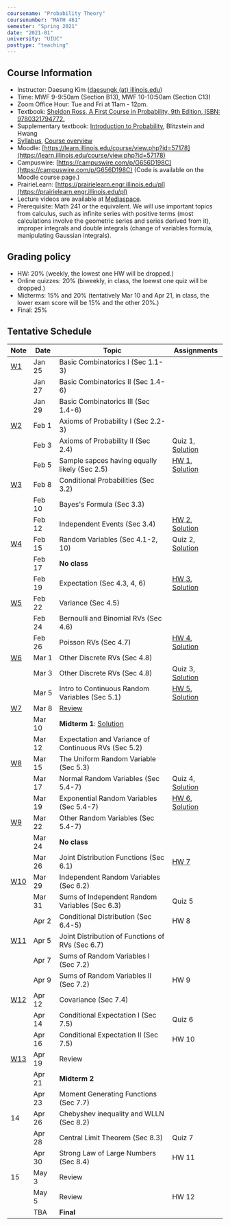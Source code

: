 ```yaml
---
coursename: "Probability Theory"
coursenumber: "MATH 461"
semester: "Spring 2021"
date: "2021-01"
university: "UIUC"
posttype: "teaching"
---
```


## Course Information

- Instructor: Daesung Kim ([daesungk (at) illinois.edu](mailto:daesungk@illinois.edu))
- Time: MWF 9-9:50am (Section B13), MWF 10-10:50am (Section C13)
- Zoom Office Hour: Tue and Fri at 11am - 12pm.
- Textbook: [Sheldon Ross, A First Course in Probability, 9th Edition, ISBN: 9780321794772.](https://www.amazon.com/First-Course-Probability-9th/dp/032179477X)
- Supplementary textbook: [Introduction to Probability](http://probabilitybook.net), Blitzstein and Hwang
- [Syllabus](math461-s21-syllabus.pdf), [Course overview](math461-s21-overview.pdf) 
- Moodle: [https://learn.illinois.edu/course/view.php?id=57178](https://learn.illinois.edu/course/view.php?id=57178) 
- Campuswire: [https://campuswire.com/p/G656D198C](https://campuswire.com/p/G656D198C) (Code is available on the Moodle course page.)
- PrairieLearn: [https://prairielearn.engr.illinois.edu/pl](https://prairielearn.engr.illinois.edu/pl)
- Lecture videos are available at [Mediaspace](https://mediaspace.illinois.edu/channel/MATH+461%3A+Probability+Theory+Spring+2021/197286143).
- Prerequisite: Math 241 or the equivalent. We will use important topics from calculus, such as infinite series with positive terms (most calculations involve the geometric series and series derived from it), improper integrals and double integrals (change of variables formula, manipulating Gaussian integrals).

## Grading policy
- HW: 20% (weekly, the lowest one HW will be dropped.)
- Online quizzes: 20% (biweekly, in class, the loewst one quiz will be dropped.)
- Midterms: 15% and 20% (tentatively Mar 10 and Apr 21, in class, the lower exam score will be 15% and the other 20%.)
- Final: 25%

## Tentative Schedule 
| Note                              | Date   | Topic                                                | Assignments                                                     |
| ---                               | ---    | ---                                                  | ---                                                             |
| [W1](math461-s21-note-w1.pdf)     | Jan 25 | Basic Combinatorics I (Sec 1.1-3)                    |                                                                 |
|                                   | Jan 27 | Basic Combinatorics II (Sec 1.4-6)                   |                                                                 |
|                                   | Jan 29 | Basic Combinatorics III (Sec 1.4-6)                  |                                                                 |
| [W2](math461-s21-note-w2.pdf)     | Feb 1  | Axioms of Probability I (Sec 2.2-3)                  |                                                                 |
|                                   | Feb 3  | Axioms of Probability II (Sec 2.4)                   | Quiz 1, [Solution](math461-s21-quiz1sol.pdf)                    |
|                                   | Feb 5  | Sample sapces having equally likely (Sec 2.5)        | [HW 1](math461-s21-hw1.pdf), [Solution](math461-s21-hw1sol.pdf) |
| [W3](math461-s21-note-w3.pdf)     | Feb 8  | Conditional Probabilities (Sec 3.2)                  |                                                                 |
|                                   | Feb 10 | Bayes's Formula (Sec 3.3)                            |                                                                 |
|                                   | Feb 12 | Independent Events (Sec 3.4)                         | [HW 2](math461-s21-hw2.pdf), [Solution](math461-s21-hw2sol.pdf) |
| [W4](math461-s21-note-w4.pdf)     | Feb 15 | Random Variables (Sec 4.1-2, 10)                     | Quiz 2, [Solution](math461-s21-quiz2sol.pdf)                    |
|                                   | Feb 17 | **No class**                                         |                                                                 |
|                                   | Feb 19 | Expectation (Sec 4.3, 4, 6)                          | [HW 3](math461-s21-hw3.pdf), [Solution](math461-s21-hw3sol.pdf) |
| [W5](math461-s21-note-w5.pdf)     | Feb 22 | Variance (Sec 4.5)                                   |                                                                 |
|                                   | Feb 24 | Bernoulli and Binomial RVs (Sec 4.6)                 |                                                                 |
|                                   | Feb 26 | Poisson RVs (Sec 4.7)                                | [HW 4](math461-s21-hw4.pdf), [Solution](math461-s21-hw4sol.pdf) |
| [W6](math461-s21-note-w6.pdf)     | Mar 1  | Other Discrete RVs (Sec 4.8)                         |                                                                 |
|                                   | Mar 3  | Other Discrete RVs (Sec 4.8)                         | Quiz 3, [Solution](math461-s21-quiz3sol.pdf)                    |
|                                   | Mar 5  | Intro to Continuous Random Variables (Sec 5.1)       | [HW 5](math461-s21-hw5.pdf), [Solution](math461-s21-hw5sol.pdf) |
| [W7](math461-s21-note-w7.pdf)     | Mar 8  | [Review](math461-s21-MT1.pdf)                        |                                                                 |
|                                   | Mar 10 | **Midterm 1**: [Solution](math461-s21-mt1sol.pdf)    |                                                                 |
|                                   | Mar 12 | Expectation and Variance of Continuous RVs (Sec 5.2) |                                                                 |
| [W8](math461-s21-note-w8.pdf)     | Mar 15 | The Uniform Random Variable (Sec 5.3)                |                                                                 |
|                                   | Mar 17 | Normal Random Variables (Sec 5.4-7)                  | Quiz 4, [Solution](math461-s21-quiz4sol.pdf)                    |
|                                   | Mar 19 | Exponential Random Variables (Sec 5.4-7)             | [HW 6](math461-s21-hw6.pdf), [Solution](math461-s21-hw6sol.pdf) |
| [W9](math461-s21-note-w9.pdf)     | Mar 22 | Other Random Variables (Sec 5.4-7)                   |                                                                 |
|                                   | Mar 24 | **No class**                                         |                                                                 |
|                                   | Mar 26 | Joint Distribution Functions (Sec 6.1)               | [HW 7](math461-s21-hw7.pdf)                                     |
| [W10](math461-s21-note-w10.pdf)   | Mar 29 | Independent Random Variables (Sec 6.2)               |                                                                 |
|                                   | Mar 31 | Sums of Independent Random Variables (Sec 6.3)       | Quiz 5                                                          |
|                                   | Apr 2  | Conditional Distribution  (Sec 6.4-5)                | HW 8                                                            |
| [W11](math461-s21-note-w11.pdf)   | Apr 5  | Joint Distribution of Functions of RVs (Sec 6.7)     |                                                                 |
|                                   | Apr 7  | Sums of Random Variables I (Sec 7.2)                 |                                                                 |
|                                   | Apr 9  | Sums of Random Variables II (Sec 7.2)                | HW 9                                                            |
| [W12](math461-s21-note-w12.pdf)   | Apr 12 | Covariance (Sec 7.4)                                 |                                                                 |
|                                   | Apr 14 | Conditional Expectation I (Sec 7.5)                  | Quiz 6                                                          |
|                                   | Apr 16 | Conditional Expectation II (Sec 7.5)                 | HW 10                                                           |
| [W13](math461-s21-note-w13.pdf)   | Apr 19 | Review                                               |                                                                 |
|                                   | Apr 21 | **Midterm 2**                                        |                                                                 |
|                                   | Apr 23 | Moment Generating Functions (Sec 7.7)                |                                                                 |
| 14                                | Apr 26 | Chebyshev inequality and WLLN (Sec 8.2)              |                                                                 |
|                                   | Apr 28 | Central Limit Theorem (Sec 8.3)                      | Quiz 7                                                          |
|                                   | Apr 30 | Strong Law of Large Numbers (Sec 8.4)                | HW 11                                                           |
| 15                                | May 3  | Review                                               |                                                                 |
|                                   | May 5  | Review                                               | HW 12                                                           |
|                                   | TBA    | **Final**                                            |                                                                 |


